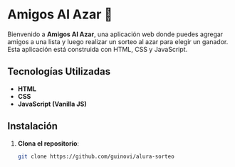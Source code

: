 # Amigos Al Azar 🎲

Bienvenido a **Amigos Al Azar**, una aplicación web donde puedes agregar amigos a una lista y luego realizar un sorteo al azar para elegir un ganador. Esta aplicación está construida con HTML, CSS y JavaScript.

## Tecnologías Utilizadas

- **HTML**
- **CSS**
- **JavaScript (Vanilla JS)**

## Instalación

1. **Clona el repositorio**:
   ```sh
   git clone https://github.com/guinovi/alura-sorteo
